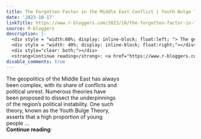 ```yaml
---
title: The Forgotten Factor in the Middle East Conflict | Youth Bulge Theory
date: '2023-10-17'
linkTitle: https://www.r-bloggers.com/2023/10/the-forgotten-factor-in-the-middle-east-conflict-youth-bulge-theory/
source: R-bloggers
description: |-
  <div style = "width:60%; display: inline-block; float:left; "> The geopolitics of the Middle East has always been complex, with its share of conflicts and political unrest. Numerous theories have been proposed to dissect the underpinnings of the region’s political instability. One such theory, known as the Youth Bulge Theory, asserts that a high proportion of young people ...</div>
  <div style = "width: 40%; display: inline-block; float:right;"></div>
  <div style="clear: both;"></div>
  <strong>Continue reading</strong>: <a href="https://www.r-bloggers.com/2023/10/the-forgotten-factor-in-the-middl ...
disable_comments: true
---
```

<div style = "width:60%; display: inline-block; float:left; "> The geopolitics of the Middle East has always been complex, with its share of conflicts and political unrest. Numerous theories have been proposed to dissect the underpinnings of the region’s political instability. One such theory, known as the Youth Bulge Theory, asserts that a high proportion of young people ...</div>
<div style = "width: 40%; display: inline-block; float:right;"></div>
<div style="clear: both;"></div>
<strong>Continue reading</strong>: <a href="https://www.r-bloggers.com/2023/10/the-forgotten-factor-in-the-middl ...